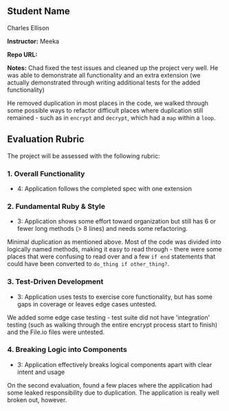 ## Student Name
Charles Ellison

**Instructor:**
Meeka

**Repo URL:**

**Notes:**
Chad fixed the test issues and cleaned up the project very well. He was able to demonstrate all functionality and an extra extension (we actually demonstrated through writing additional tests for the added functionality)

He removed duplication in most places in the code, we walked through some possible ways to refactor difficult places where duplication still remained - such as in `encrypt` and `decrypt`, which had a `map` within a `loop`.

## Evaluation Rubric

The project will be assessed with the following rubric:

### 1. Overall Functionality

* 4: Application follows the completed spec with one extension

### 2. Fundamental Ruby & Style

* 3:  Application shows some effort toward organization but still has 6 or fewer long methods (> 8 lines) and needs some refactoring.

Minimal duplication as mentioned above. Most of the code was divided into logically named methods, making it easy to read through - there were some places that were confusing to read over and a few `if end` statements that could have been converted to `do_thing if other_thing?`.

### 3. Test-Driven Development

* 3: Application uses tests to exercise core functionality, but has some gaps in coverage or leaves edge cases untested.

We added some edge case testing - test suite did not have 'integration' testing (such as walking through the entire encrypt process start to finish) and the File.io files were untested.

### 4. Breaking Logic into Components

* 3: Application effectively breaks logical components apart with clear intent and usage

On the second evaluation, found a few places where the application had some leaked responsibility due to duplication. The application is really well broken out, however.
